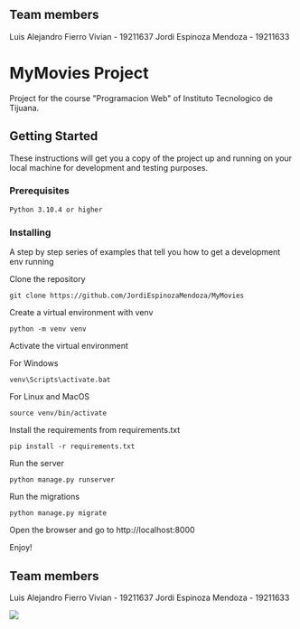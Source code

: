 ## Team members

Luis Alejandro Fierro Vivian - 19211637
Jordi Espinoza Mendoza - 19211633

# MyMovies Project

Project for the course "Programacion Web" of Instituto Tecnologico de Tijuana.

## Getting Started

These instructions will get you a copy of the project up and running on your local machine for development and testing purposes.

### Prerequisites

```
Python 3.10.4 or higher
```

### Installing

A step by step series of examples that tell you how to get a development env running

Clone the repository

```
git clone https://github.com/JordiEspinozaMendoza/MyMovies
```

Create a virtual environment with venv

```
python -m venv venv
```

Activate the virtual environment

For Windows

```
venv\Scripts\activate.bat
```

For Linux and MacOS

```
source venv/bin/activate
```

Install the requirements from requirements.txt

```
pip install -r requirements.txt
```

Run the server

```
python manage.py runserver
```

Run the migrations

```
python manage.py migrate
```

Open the browser and go to http://localhost:8000

Enjoy!

## Team members

Luis Alejandro Fierro Vivian - 19211637
Jordi Espinoza Mendoza - 19211633

![](https://media.tenor.com/_XgpJ0xfp-4AAAAC/writing-kermit.gif)
